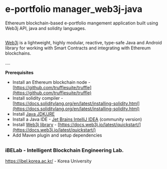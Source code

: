 # e-portfolio manager_web3j-java
 Ethereum blockchain-based e-portfolio mangement application built using Web3j API, java and solidity languages. 
 
 ##

  [Web3j](http://web3j.io/) is a lightweight, highly modular, reactive, type-safe Java and Android library for working with Smart Contracts and integrating with Ethereum blockchains.
 
 ....

 **Prerequisites** 

- Install an Ethereum blockchain node - [https://github.com/trufflesuite/truffle](https://github.com/trufflesuite/truffle)
- Install solidity compiler - [https://docs.soliditylang.org/en/latest/installing-solidity.html](https://docs.soliditylang.org/en/latest/installing-solidity.html)
- Install [Java JDK/JRE](https://docs.oracle.com/javase/10/install/installation-jdk-and-jre-microsoft-windows-platforms.htm#JSJIG-GUID-A7E27B90-A28D-4237-9383-A58B416071CA)
- Install a Java IDE - [Jet Brains IntelliJ IDEA](https://www.jetbrains.com/idea/download/other.html) (community version)
- Install [Web3j library](https://www.web3labs.com/web3j-sdk) - [https://docs.web3j.io/latest/quickstart/](https://docs.web3j.io/latest/quickstart/)
- Add Maven plugin and setup dependencies



 
 ##
 
 ### iBELab - Intelligent Blockchain Engineering Lab.
https://ibel.korea.ac.kr/ - Korea University

